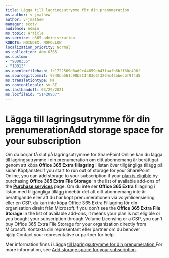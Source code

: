 ```yaml
---
title: Lägga till lagringsutrymme för din prenumeration
ms.author: v-jmathew
author: v-jmathew
manager: scotv
audience: Admin
ms.topic: article
ms.service: o365-administration
ROBOTS: NOINDEX, NOFOLLOW
localization_priority: Normal
ms.collection: Adm_O365
ms.custom:
- "9000355"
- "10013"
ms.openlocfilehash: fc1722569d0ad9c44659eb43faafb6bff60c496f
ms.sourcegitcommit: 9540ba561c98b511483d6f3264c43bbecbf9f4d5
ms.translationtype: MT
ms.contentlocale: sv-SE
ms.lasthandoff: 03/29/2021
ms.locfileid: "51420937"
---
```

# <a name="add-storage-space-for-your-subscription"></a><span data-ttu-id="a6468-102">Lägga till lagringsutrymme för din prenumeration</span><span class="sxs-lookup"><span data-stu-id="a6468-102">Add storage space for your subscription</span></span>

<span data-ttu-id="a6468-103">Om du börjar få slut på lagringsutrymme för SharePoint Online kan [](https://docs.microsoft.com/microsoft-365/commerce/add-storage-space) du lägga till lagringsutrymme i din prenumeration om ditt abonnemang är berättigat **[](https://go.microsoft.com/fwlink/p/?linkid=868433)** genom att köpa **Office 365 Extra fillagring** i listan över tillgängliga tillägg på sidan Köptjänster.</span><span class="sxs-lookup"><span data-stu-id="a6468-103">If you start to run out of storage for your SharePoint Online, you can add storage to your subscription if your [plan is eligible](https://docs.microsoft.com/microsoft-365/commerce/add-storage-space) by purchasing **Office 365 Extra File Storage** in the list of available add-ons of the **[Purchase services](https://go.microsoft.com/fwlink/p/?linkid=868433)** page.</span></span> <span data-ttu-id="a6468-104">Om du inte ser **Office 365 Extra** fillagring i listan med tillgängliga tillägg innebär det att ditt abonnemang inte är berättigande eller att du har köpt prenumerationen via volymlicensiering eller en CSP, du kan inte köpa Office 365 Extra Fillagring för din organisation direkt från Microsoft.</span><span class="sxs-lookup"><span data-stu-id="a6468-104">If you don't see the **Office 365 Extra File Storage** in the list of available add-ons, it means your plan is not eligible or you bought your subscription through Volume Licensing or a CSP, you can't buy Office 365 Extra File Storage for your organization directly from Microsoft.</span></span> <span data-ttu-id="a6468-105">Kontakta din representant eller partner om du behöver hjälp.</span><span class="sxs-lookup"><span data-stu-id="a6468-105">Contact your representative or partner for help.</span></span>

<span data-ttu-id="a6468-106">Mer information finns i Lägga [till lagringsutrymme för din prenumeration.](https://docs.microsoft.com/microsoft-365/commerce/add-storage-space)</span><span class="sxs-lookup"><span data-stu-id="a6468-106">For more information, see [Add storage space for your subscription](https://docs.microsoft.com/microsoft-365/commerce/add-storage-space).</span></span>
